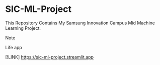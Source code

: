 # SIC-ML-Project
This Repository Contains My Samsung Innovation Campus Mid Machine Learning Project.

> [!NOTE]
> 
> Life app
> 
> [!LINK]
>  https://sic-ml-project.streamlit.app
